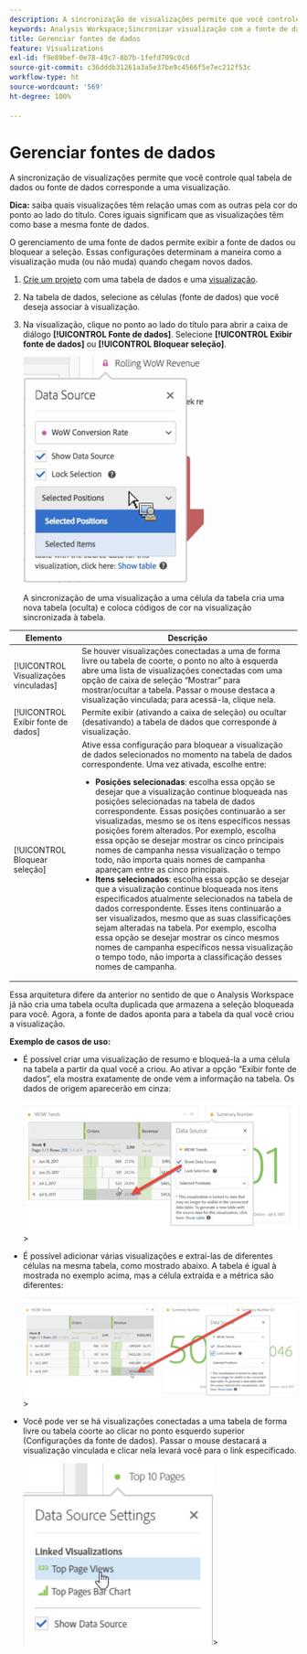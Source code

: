 ```yaml
---
description: A sincronização de visualizações permite que você controle qual tabela de dados ou fonte de dados corresponde a uma visualização.
keywords: Analysis Workspace;Sincronizar visualização com a fonte de dados
title: Gerenciar fontes de dados
feature: Visualizations
exl-id: f9e89bef-0e78-49c7-8b7b-1fefd709c0cd
source-git-commit: c36dddb31261a3a5e37be9c4566f5e7ec212f53c
workflow-type: ht
source-wordcount: '569'
ht-degree: 100%

---
```


# Gerenciar fontes de dados

A sincronização de visualizações permite que você controle qual tabela de dados ou fonte de dados corresponde a uma visualização.

**Dica:** saiba quais visualizações têm relação umas com as outras pela cor do ponto ao lado do título. Cores iguais significam que as visualizações têm como base a mesma fonte de dados.

O gerenciamento de uma fonte de dados permite exibir a fonte de dados ou bloquear a seleção. Essas configurações determinam a maneira como a visualização muda (ou não muda) quando chegam novos dados.

1. [Crie um projeto](/help/analysis-workspace/home.md) com uma tabela de dados e uma [visualização](/help/analysis-workspace/visualizations/freeform-analysis-visualizations.md).
1. Na tabela de dados, selecione as células (fonte de dados) que você deseja associar à visualização.
1. Na visualização, clique no ponto ao lado do título para abrir a caixa de diálogo **[!UICONTROL Fonte de dados]**. Selecione **[!UICONTROL Exibir fonte de dados]** ou **[!UICONTROL Bloquear seleção]**.

   ![](assets/manage-data-source.png)

   A sincronização de uma visualização a uma célula da tabela cria uma nova tabela (oculta) e coloca códigos de cor na visualização sincronizada à tabela.

| Elemento | Descrição |
|--- |--- |
| [!UICONTROL Visualizações vinculadas] | Se houver visualizações conectadas a uma de forma livre ou tabela de coorte, o ponto no alto à esquerda abre uma lista de visualizações conectadas com uma opção de caixa de seleção “Mostrar” para mostrar/ocultar a tabela.  Passar o mouse destaca a visualização vinculada; para acessá-la, clique nela. |
| [!UICONTROL Exibir fonte de dados] | Permite exibir (ativando a caixa de seleção) ou ocultar (desativando) a tabela de dados que corresponde à visualização. |
| [!UICONTROL Bloquear seleção] | Ative essa configuração para bloquear a visualização de dados selecionados no momento na tabela de dados correspondente. Uma vez ativada, escolhe entre:  <ul><li>**Posições selecionadas**: escolha essa opção se desejar que a visualização continue bloqueada nas posições selecionadas na tabela de dados correspondente. Essas posições continuarão a ser visualizadas, mesmo se os itens específicos nessas posições forem alterados. Por exemplo, escolha essa opção se desejar mostrar os cinco principais nomes de campanha nessa visualização o tempo todo, não importa quais nomes de campanha apareçam entre as cinco principais.</li> <li>**Itens selecionados**: escolha essa opção se desejar que a visualização continue bloqueada nos itens especificados atualmente selecionados na tabela de dados correspondente. Esses itens continuarão a ser visualizados, mesmo que as suas classificações sejam alteradas na tabela. Por exemplo, escolha essa opção se desejar mostrar os cinco mesmos nomes de campanha específicos nessa visualização o tempo todo, não importa a classificação desses nomes de campanha.</li></ul> |

Essa arquitetura difere da anterior no sentido de que o Analysis Workspace já não cria uma tabela oculta duplicada que armazena a seleção bloqueada para você. Agora, a fonte de dados aponta para a tabela da qual você criou a visualização.

**Exemplo de casos de uso:**

* É possível criar uma visualização de resumo e bloqueá-la a uma célula na tabela a partir da qual você a criou. Ao ativar a opção “Exibir fonte de dados”, ela mostra exatamente de onde vem a informação na tabela. Os dados de origem aparecerão em cinza:

   ![](assets/data-source2.png)>
* É possível adicionar várias visualizações e extraí-las de diferentes células na mesma tabela, como mostrado abaixo. A tabela é igual à mostrada no exemplo acima, mas a célula extraída e a métrica são diferentes:

   ![](assets/data-source3.png)>
* Você pode ver se há visualizações conectadas a uma tabela de forma livre ou tabela coorte ao clicar no ponto esquerdo superior (Configurações da fonte de dados). Passar o mouse destacará a visualização vinculada e clicar nela levará você para o link especificado.

   ![](assets/linked-visualizations.png)>
